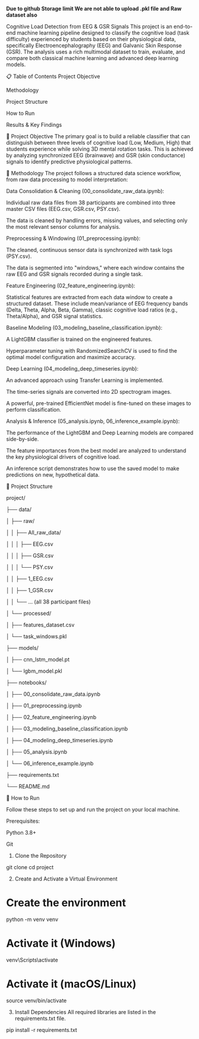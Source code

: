 **Due to github Storage limit We are not able to upload .pkl file and Raw dataset also**

Cognitive Load Detection from EEG & GSR Signals
This project is an end-to-end machine learning pipeline designed to classify the cognitive load (task difficulty) experienced by students based on their physiological data, specifically Electroencephalography (EEG) and Galvanic Skin Response (GSR). The analysis uses a rich multimodal dataset to train, evaluate, and compare both classical machine learning and advanced deep learning models.

📋 Table of Contents
Project Objective

Methodology

Project Structure

How to Run

Results & Key Findings

🎯 Project Objective
The primary goal is to build a reliable classifier that can distinguish between three levels of cognitive load (Low, Medium, High) that students experience while solving 3D mental rotation tasks. This is achieved by analyzing synchronized EEG (brainwave) and GSR (skin conductance) signals to identify predictive physiological patterns.

🔬 Methodology
The project follows a structured data science workflow, from raw data processing to model interpretation:

Data Consolidation & Cleaning (00_consolidate_raw_data.ipynb):

Individual raw data files from 38 participants are combined into three master CSV files (EEG.csv, GSR.csv, PSY.csv).

The data is cleaned by handling errors, missing values, and selecting only the most relevant sensor columns for analysis.

Preprocessing & Windowing (01_preprocessing.ipynb):

The cleaned, continuous sensor data is synchronized with task logs (PSY.csv).

The data is segmented into "windows," where each window contains the raw EEG and GSR signals recorded during a single task.

Feature Engineering (02_feature_engineering.ipynb):

Statistical features are extracted from each data window to create a structured dataset. These include mean/variance of EEG frequency bands (Delta, Theta, Alpha, Beta, Gamma), classic cognitive load ratios (e.g., Theta/Alpha), and GSR signal statistics.

Baseline Modeling (03_modeling_baseline_classification.ipynb):

A LightGBM classifier is trained on the engineered features.

Hyperparameter tuning with RandomizedSearchCV is used to find the optimal model configuration and maximize accuracy.

Deep Learning (04_modeling_deep_timeseries.ipynb):

An advanced approach using Transfer Learning is implemented.

The time-series signals are converted into 2D spectrogram images.

A powerful, pre-trained EfficientNet model is fine-tuned on these images to perform classification.

Analysis & Inference (05_analysis.ipynb, 06_inference_example.ipynb):

The performance of the LightGBM and Deep Learning models are compared side-by-side.

The feature importances from the best model are analyzed to understand the key physiological drivers of cognitive load.

An inference script demonstrates how to use the saved model to make predictions on new, hypothetical data.

📂 Project Structure

project/

├── data/

│   ├── raw/

│   │   ├── All_raw_data/

│   │   │   ├── EEG.csv

│   │   │   ├── GSR.csv

│   │   │   └── PSY.csv

│   │   ├── 1_EEG.csv

│   │   ├── 1_GSR.csv

│   │   └── ... (all 38 participant files)

│   └── processed/

│       ├── features_dataset.csv

│       └── task_windows.pkl

├── models/

│   ├── cnn_lstm_model.pt

│   └── lgbm_model.pkl

├── notebooks/

│   ├── 00_consolidate_raw_data.ipynb

│   ├── 01_preprocessing.ipynb

│   ├── 02_feature_engineering.ipynb

│   ├── 03_modeling_baseline_classification.ipynb

│   ├── 04_modeling_deep_timeseries.ipynb

│   ├── 05_analysis.ipynb

│   └── 06_inference_example.ipynb

├── requirements.txt

└── README.md


🚀 How to Run

Follow these steps to set up and run the project on your local machine.

Prerequisites:

Python 3.8+

Git

1. Clone the Repository

git clone <your-repository-url>
cd project

2. Create and Activate a Virtual Environment

# Create the environment
python -m venv venv

# Activate it (Windows)
venv\Scripts\activate

# Activate it (macOS/Linux)
source venv/bin/activate

3. Install Dependencies
All required libraries are listed in the requirements.txt file.

pip install -r requirements.txt



